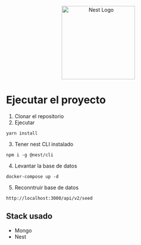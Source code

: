 <p align="center">
  <a href="http://nestjs.com/" target="blank"><img src="https://nestjs.com/img/logo-small.svg" width="200" alt="Nest Logo" /></a>
</p>

# Ejecutar el proyecto

1. Clonar el repositorio
2. Ejecutar
```
yarn install
```
3. Tener nest CLI instalado
```
npm i -g @nest/cli
```
4. Levantar la base de datos
```
docker-compose up -d
```
5. Reconntruir base de datos
```
http://localhost:3000/api/v2/seed
```
## Stack usado
* Mongo
* Nest